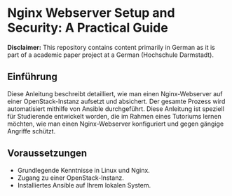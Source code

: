 # Nginx Webserver Setup and Security: A Practical Guide

**Disclaimer:** This repository contains content primarily in German as it is part of a academic paper project at a German (Hochschule Darmstadt).

## Einführung

Diese Anleitung beschreibt detailliert, wie man einen Nginx-Webserver auf einer OpenStack-Instanz aufsetzt und absichert. 
Der gesamte Prozess wird automatisiert mithilfe von Ansible durchgeführt. Diese Anleitung ist speziell für Studierende entwickelt worden, die im Rahmen eines Tutoriums lernen möchten, wie man einen Nginx-Webserver konfiguriert und gegen gängige Angriffe schützt.

## Voraussetzungen

- Grundlegende Kenntnisse in Linux und Nginx.
- Zugang zu einer OpenStack-Instanz.
- Installiertes Ansible auf Ihrem lokalen System.
